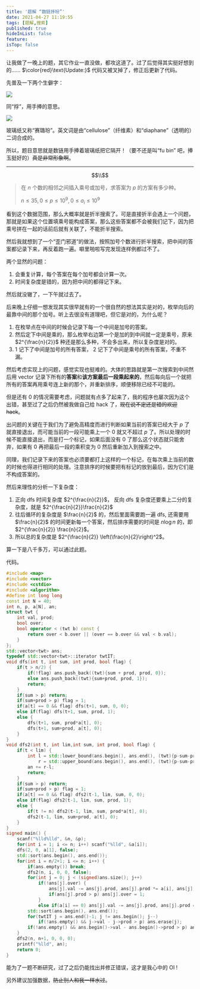 ```yaml
---
title: '题解 “数链抙玢”'
date: 2021-04-27 11:19:55
tags: [题解,搜索]
published: true
hideInList: false
feature: 
isTop: false
---
```

让我做了一晚上的题，其它作业一直没做，都攻这道了。过了后觉得其实挺好想到的……
$\color{red}\text{Update:}$ 代码又被叉掉了，修正后更新了代码。

<!-- more -->

先普及一下两个生僻字：

![](https://www.hualigs.cn/image/6087486d91aa0.jpg)

同“捊”，用手捧的意思。

![](https://www.hualigs.cn/image/608748bb1b3fb.jpg)

玻璃纸又称“赛璐玢”。英文词是由“cellulose”（纤维素）和“diaphane”（透明的）二词合成的。

所以，题目意思就是数链用手捧着玻璃纸把它隔开！（要不还是叫“fu bin” 吧，捧玉挺好的）~~真是非常形象啊~~。

---
$$\\$$
> 在 $n$ 个数的相邻之间插入乘号或加号，求答案为 $p$ 的方案有多少种。
>
> $n \le 35, 0 \le p \le 10^9, 0 \le a_i \le 10^9$

看到这个数据范围，那么大概率就是折半搜索了。可是直接折半会遇上一个问题，那就是如果这个位置填乘号能构成答案，那么这些答案都不会被我们记下，因为把乘号拼在一起的话前后就有关联了，不能折半搜索。

然后我就想到了一个“歪门邪道”的做法，按照加号个数进行折半搜索，把中间的答案都记录下来，再反着跑一遍。噼里啪啦写完发现连样例都过不了。

两个显然的问题：

1. 会重复计算，每个答案在每个加号都会计算一次。
2. 时间复杂度是错的，因为把中间的都得记下来。

然后就没辙了，一下午就过去了。

后来晚上仔细一想发现其实很早就有的一个很自然的想法其实是对的，枚举向后的最靠中间的那个加号。听上去很没有道理吧，但它是对的，为什么呢？

1. 在枚举点在中间的时候会记录下每一个中间是加号的答案。
2. 然后定下中间是乘的，那么枚举右边第一个是加的到中间就一定是乘号，原来 $2^{\frac{n}{2}}$ 种还是那么多种，不会多出来，所以复杂度是对的。
3. 1 记下了中间是加号的所有答案， 2 记下了中间是乘号的所有答案，不重不漏。

然后考虑实现上的问题，感觉实现也挺难的。大体的思路就是第一次搜索到中间然后用 vector 记录下所有的**答案**和**该方案最后一段乘起来的**，然后每向后一个就把所有的答案再用乘号连上新的那个，并重新排序，顺便移除已经不可能的。

但是还有 $0$ 的情况需要考虑，问题就有点多了起来了，我的程序也屡次因为这个出错，甚至过了之后仍然被我做自己给 hack 了，~~现在说不定还是错的欢迎 hack~~。

出问题的关键在于我们为了避免高精度而进行判断如果当前的答案已经大于 $p$ 了就直接退出，而可能当前的一段可能乘上一个 $0$ 就又不超过 $p$ 了。所以处理的时候不能直接退出，而是打一个标记，如果后面没有 $0$ 了那么这个状态就只能舍弃，如果有 $0$ 再把最后一段的乘积变为 $0$ 然后重新加入到搜索之中。

同理，我们记录下来的答案也必须要都打上这样的一个标记，在每次乘上当前的数的时候也得进行相同的处理。注意排序的时候要把有标记的放到最后，因为它们是不构成答案的。

然后来理性的分析一下复杂度：

1. 正向 dfs 时间复杂度 $2^{\frac{n}{2}}$， 反向 dfs 复杂度还要乘上二分的复杂度，就是 $2^{\frac{n}{2}}\frac{n}{2}$
2. 往后循环的复杂度是 $\frac{n}{2}$ 的，然后里面需要跑一遍 dfs, 还需要用 $\frac{n}{2}$ 的时间更新每一个答案，然后排序需要的时间是 $n \log n$ 的，即  $2^{\frac{n}{2}} \frac{n}{2}$。
3. 所以总的复杂度是 $2^{\frac{n}{2}} \left(\frac{n}{2}\right)^2$。

算一下是八千多万，可以通过此题。

代码。

```cpp
#include <map>
#include <vector>
#include <cstdio>
#include <algorithm>
#define int long long
const int N = 40;
int n, p, a[N], an;
struct twt {
	int val, prod;
	bool over;
	bool operator < (twt b) const {
		return over < b.over || (over == b.over && val < b.val);
	}
};
std::vector<twt> ans;
typedef std::vector<twt>::iterator twtIT;
void dfs(int t, int sum, int prod, bool flag) {
	if(t > n/2) {
		if(!flag) ans.push_back((twt){sum + prod, prod, 0});
		else ans.push_back((twt){sum+prod, prod, 1});
		return;
	}
	if(sum > p) return;
	if(sum+prod > p) flag = 1;
	if(a[t] == 0 && flag) dfs(t+1, sum, 0, 0); 
	else if(flag) dfs(t+1, sum, prod, 1);
	else {
		dfs(t+1, sum, prod*a[t], 0);
		dfs(t+1, sum+prod, a[t], 0);
	}
}
void dfs2(int t, int lim,int sum, int prod, bool flag) {
	if(t < lim) {
		int l = std::lower_bound(ans.begin(), ans.end(), (twt){p-sum-prod, 0, 0}) - ans.begin(),
			r = std::upper_bound(ans.begin(), ans.end(), (twt){p-sum-prod, 0, 0}) - ans.begin();
		an += r-l;
		return;
	}
	if(sum > p) return;
	if(sum+prod > p) flag = 1;
	if(a[t] == 0 && flag) dfs2(t-1, lim, sum, 0, 0);
	else if(flag) dfs2(t-1, lim, sum, prod, 1);
	else {
		if(t != n) dfs2(t-1, lim, sum, prod*a[t], 0);
		dfs2(t-1, lim, sum+prod, a[t], 0);
	}
}
signed main() {
	scanf("%lld%lld", &n, &p);
	for(int i = 1; i <= n; i++)	scanf("%lld", &a[i]);
	dfs(2, 0, a[1], false);
	std::sort(ans.begin(), ans.end());	
	for(int i = n/2+1; i <= n; i++) {
		if(ans.empty()) break;
		dfs2(n, i, 0, 0, false);
		for(int j = 0; j < (signed)ans.size(); j++) 
			if(!ans[j].over) {
				ans[j].val -= ans[j].prod, ans[j].prod *= a[i], ans[j].val += ans[j].prod;
				if(ans[j].prod > p) ans[j].over = 1;
			}
			else if(a[i] == 0) ans[j].val -= ans[j].prod, ans[j].prod = 0, ans[j].over = 0;
		std::sort(ans.begin(), ans.end());
		for(twtIT j = ans.end()-1; j != ans.begin(); j--)
			if(!ans.empty() && j->val - j->prod > p) ans.erase(j);
		if(!ans.empty() && ans.begin()->val - ans.begin()->prod > p) ans.erase(ans.begin());
	}
	dfs2(n, n+1, 0, 0, 0);
	printf("%lld", an);
	return 0;
}
```

能为了一题不断研究，过了之后仍能找出并修正错误，这才是我心中的 OI !

另外建议加强数据，~~防止别人和我一样水过~~。
